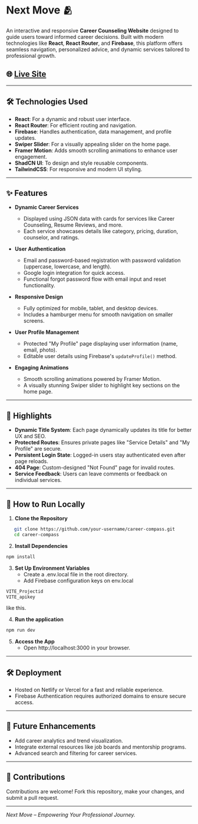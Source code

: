 # Next Move 🫂

An interactive and responsive **Career Counseling Website** designed to guide users toward informed career decisions. Built with modern technologies like **React**, **React Router**, and **Firebase**, this platform offers seamless navigation, personalized advice, and dynamic services tailored to professional growth.

## 🌐 [Live Site](https://nextmoves.vercel.app/)

---

## 🛠️ Technologies Used

- **React**: For a dynamic and robust user interface.
- **React Router**: For efficient routing and navigation.
- **Firebase**: Handles authentication, data management, and profile updates.
- **Swiper Slider**: For a visually appealing slider on the home page.
- **Framer Motion**: Adds smooth scrolling animations to enhance user engagement.
- **ShadCN UI**: To design and style reusable components.
- **TailwindCSS**: For responsive and modern UI styling.

---

## ✨ Features

- **Dynamic Career Services**

  - Displayed using JSON data with cards for services like Career Counseling, Resume Reviews, and more.
  - Each service showcases details like category, pricing, duration, counselor, and ratings.

- **User Authentication**

  - Email and password-based registration with password validation (uppercase, lowercase, and length).
  - Google login integration for quick access.
  - Functional forgot password flow with email input and reset functionality.

- **Responsive Design**

  - Fully optimized for mobile, tablet, and desktop devices.
  - Includes a hamburger menu for smooth navigation on smaller screens.

- **User Profile Management**

  - Protected "My Profile" page displaying user information (name, email, photo).
  - Editable user details using Firebase's `updateProfile()` method.

- **Engaging Animations**
  - Smooth scrolling animations powered by Framer Motion.
  - A visually stunning Swiper slider to highlight key sections on the home page.

---

## 🌟 Highlights

- **Dynamic Title System**: Each page dynamically updates its title for better UX and SEO.
- **Protected Routes**: Ensures private pages like "Service Details" and "My Profile" are secure.
- **Persistent Login State**: Logged-in users stay authenticated even after page reloads.
- **404 Page**: Custom-designed "Not Found" page for invalid routes.
- **Service Feedback**: Users can leave comments or feedback on individual services.

---

## 🔧 How to Run Locally

1. **Clone the Repository**

```bash
   git clone https://github.com/your-username/career-compass.git
   cd career-compass
```

2. **Install Dependencies**

```bash
npm install
```

3. **Set Up Environment Variables**
   - Create a .env.local file in the root directory.
   - Add Firebase configuration keys on env.local

```bash
VITE_Projectid
VITE_apikey
```

like this.

4. **Run the application**

```bash
npm run dev
```

5. **Access the App**
   - Open http://localhost:3000 in your browser.

---

## 🛠️ Deployment

- Hosted on Netlify or Vercel for a fast and reliable experience.
- Firebase Authentication requires authorized domains to ensure secure access.

---

## 📝 Future Enhancements

- Add career analytics and trend visualization.
- Integrate external resources like job boards and mentorship programs.
- Advanced search and filtering for career services.

---

## 🤝 Contributions

Contributions are welcome! Fork this repository, make your changes, and submit a pull request.

---

_Next Move – Empowering Your Professional Journey._
